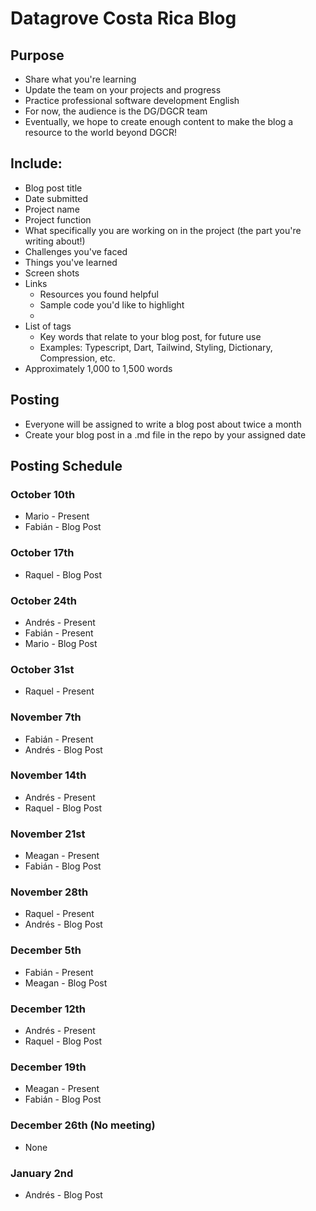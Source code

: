# Datagrove Costa Rica Blog

## Purpose
* Share what you're learning
* Update the team on your projects and progress
* Practice professional software development English
* For now, the audience is the DG/DGCR team
* Eventually, we hope to create enough content to make the blog a resource to the world beyond DGCR!

## Include:
* Blog post title
* Date submitted
* Project name
* Project function
* What specifically you are working on in the project (the part you're writing about!)
* Challenges you've faced
* Things you've learned
* Screen shots 
* Links
    * Resources you found helpful
    * Sample code you'd like to highlight
    * 
* List of tags
    * Key words that relate to your blog post, for future use
    * Examples: Typescript, Dart, Tailwind, Styling, Dictionary, Compression, etc.
* Approximately 1,000 to 1,500 words

## Posting
* Everyone will be assigned to write a blog post about twice a month
* Create your blog post in a .md file in the repo by your assigned date

## Posting Schedule
### October 10th
* Mario - Present
* Fabián - Blog Post

### October 17th 
* Raquel - Blog Post

### October 24th
* Andrés - Present
* Fabián - Present
* Mario - Blog Post

### October 31st
* Raquel - Present

### November 7th
* Fabián - Present
* Andrés - Blog Post

### November 14th
* Andrés - Present
* Raquel - Blog Post

### November 21st
* Meagan - Present
* Fabián - Blog Post

### November 28th
* Raquel - Present
* Andrés - Blog Post

### December 5th
* Fabián - Present
* Meagan - Blog Post

### December 12th
* Andrés - Present
* Raquel - Blog Post

### December 19th
* Meagan - Present
* Fabián - Blog Post

### December 26th (No meeting)
* None

### January 2nd
* Andrés - Blog Post
